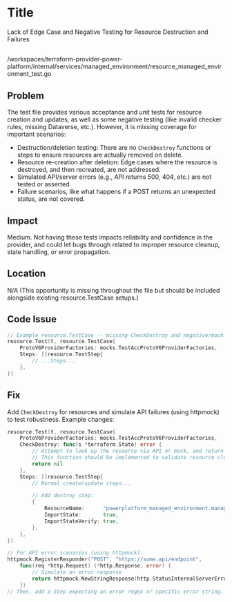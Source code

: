 # Title

Lack of Edge Case and Negative Testing for Resource Destruction and Failures

##

/workspaces/terraform-provider-power-platform/internal/services/managed_environment/resource_managed_environment_test.go

## Problem

The test file provides various acceptance and unit tests for resource creation and updates, as well as some negative testing (like invalid checker rules, missing Dataverse, etc.). However, it is missing coverage for important scenarios:

- Destruction/deletion testing: There are no `CheckDestroy` functions or steps to ensure resources are actually removed on delete.
- Resource re-creation after deletion: Edge cases where the resource is destroyed, and then recreated, are not addressed.
- Simulated API/server errors (e.g., API returns 500, 404, etc.) are not tested or asserted.
- Failure scenarios, like what happens if a POST returns an unexpected status, are not covered.

## Impact

Medium. Not having these tests impacts reliability and confidence in the provider, and could let bugs through related to improper resource cleanup, state handling, or error propagation.

## Location

N/A (This opportunity is missing throughout the file but should be included alongside existing resource.TestCase setups.)

## Code Issue

```go
// Example resource.TestCase -- missing CheckDestroy and negative/mock error handling:
resource.Test(t, resource.TestCase{
    ProtoV6ProviderFactories: mocks.TestAccProtoV6ProviderFactories,
    Steps: []resource.TestStep{
        // ...Steps...
    },
})
```

## Fix

Add `CheckDestroy` for resources and simulate API failures (using httpmock) to test robustness. Example changes:

```go
resource.Test(t, resource.TestCase{
    ProtoV6ProviderFactories: mocks.TestAccProtoV6ProviderFactories,
    CheckDestroy: func(s *terraform.State) error {
        // Attempt to look up the resource via API or mock, and return error if not properly destroyed
        // This function should be implemented to validate resource clean-up
        return nil
    },
    Steps: []resource.TestStep{
        // Normal create/update steps...

        // Add destroy step:
        {
            ResourceName:      "powerplatform_managed_environment.managed_development",
            ImportState:       true,
            ImportStateVerify: true,
        },
    },
})

// For API error scenarios (using httpmock):
httpmock.RegisterResponder("POST", "https://some.api/endpoint",
    func(req *http.Request) (*http.Response, error) {
        // Simulate an error response
        return httpmock.NewStringResponse(http.StatusInternalServerError, "server error"), nil
    })
// Then, add a Step expecting an error regex or specific error string.
```

